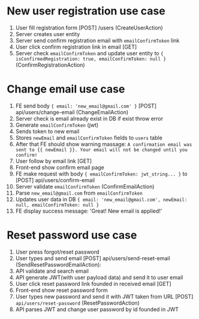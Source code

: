 # New user registration use case
1. User fill registration form [POST] /users (CreateUserAction)
2. Server creates user entity
3. Server send confirm registration email with `emailConfirmToken` link
4. User click confirm registration link in email [GET]
5. Server check `emailConfirmToken` and update user entity to `{ isConfirmedRegistration: true, emailConfirmToken: null }` (ConfirmRegistrationAction)

# Change email use case
1. FE send body `{ email: 'new_email@gmail.com' }` [POST] api/users/change-email (ChangeEmailAction)
2. Server check is email already exist in DB if exist throw error
3. Generate `emailConfirmToken` (jwt)
4. Sends token to new email
5. Stores `newEmail` and `emailConfirmToken` fields to `users` table
6. After that FE should show warning massage: `A confirmation email was sent to {{ newEmail }}. Your email will not be changed until you confirm!`
7. User follow by email link [GET]
8. Front-end show confirm email page
9. FE make request with body `{ emailConfirmToken: jwt_string... }` to [POST] api/users/confirm-email
9. Server validate `emailConfirmToken` (ConfirmEmailAction)
10. Parse `new_email@gmail.com` from `emailConfirmToken`
11. Updates user data in DB `{ email: 'new_email@gmail.com', newEmail: null, emailConfirmToken: null }`
12. FE display success message: 'Great! New email is applied!'

# Reset password use case
1. User press forgot/reset password
2. User types and send email [POST] api/users/send-reset-email (SendResetPasswordEmailAction):
3. API validate and search email
4. API generate JWT(with user payload data) and send it to user email
5. User click reset password link founded in received email [GET]
6. Front-end show reset password form
7. User types new password and send it with JWT taken from URL [POST] `api/users/reset-password` (ResetPasswordAction)
8. API parses JWT and change user password by id founded in JWT
